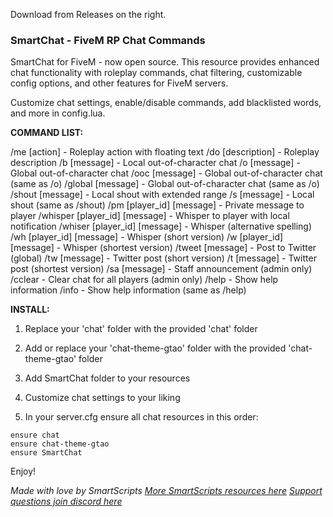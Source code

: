 Download from Releases on the right.

### **SmartChat - FiveM RP Chat Commands**

SmartChat for FiveM - now open source. This resource provides enhanced chat functionality with roleplay commands, chat filtering, customizable config options, and other features for FiveM servers.

Customize chat settings, enable/disable commands, add blacklisted words, and more in config.lua. 

**COMMAND LIST:**

/me [action] - Roleplay action with floating text
/do [description] - Roleplay description
/b [message] - Local out-of-character chat
/o [message] - Global out-of-character chat
/ooc [message] - Global out-of-character chat (same as /o)
/global [message] - Global out-of-character chat (same as /o)
/shout [message] - Local shout with extended range
/s [message] - Local shout (same as /shout)
/pm [player_id] [message] - Private message to player
/whisper [player_id] [message] - Whisper to player with local notification
/whiser [player_id] [message] - Whisper (alternative spelling)
/wh [player_id] [message] - Whisper (short version)
/w [player_id] [message] - Whisper (shortest version)
/tweet [message] - Post to Twitter (global)
/tw [message] - Twitter post (short version)
/t [message] - Twitter post (shortest version)
/sa [message] - Staff announcement (admin only)
/cclear - Clear chat for all players (admin only)
/help - Show help information
/info - Show help information (same as /help)

**INSTALL:**

1. Replace your 'chat' folder with the provided 'chat' folder

2. Add or replace your 'chat-theme-gtao' folder with the provided 'chat-theme-gtao' folder

3. Add SmartChat folder to your resources

4. Customize chat settings to your liking

5. In your server.cfg ensure all chat resources in this order: 

```
ensure chat
ensure chat-theme-gtao
ensure SmartChat
```

Enjoy!

_Made with love by SmartScripts
[More SmartScripts resources here](smartscripts.tebex.io)
[Support questions join discord here](discord.gg/smartscripts)_

